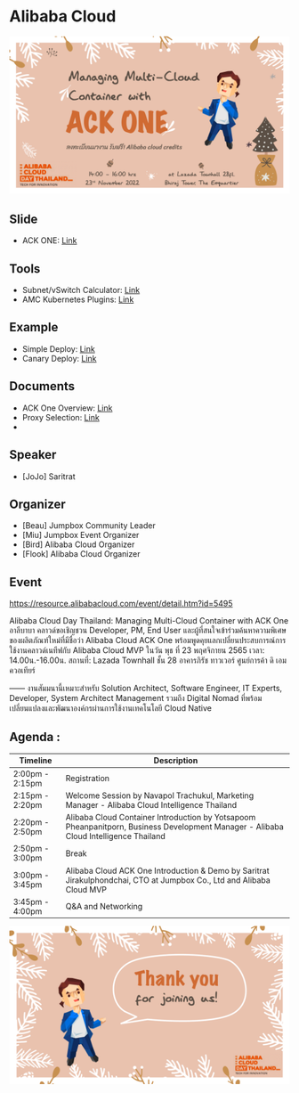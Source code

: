 # Alibaba Cloud
![welcome](https://github.com/jumpbox-academy/alibaba-cloud/blob/main/ack-one/assets/banner1.png?raw=true)

## Slide
- ACK ONE: [Link](https://github.com/jumpbox-academy/alibaba-cloud/tree/main/ack-one/assets/ack-one.pdf)

## Tools
- Subnet/vSwitch Calculator: [Link](https://jodies.de/ipcalc)
- AMC Kubernetes Plugins: [Link](https://www.alibabacloud.com/help/en/container-service-for-kubernetes/latest/use-amc#task-2172705)

## Example
- Simple Deploy: [Link](https://github.com/jumpbox-academy/alibaba-cloud/tree/main/ack-one/01-simple-deploy)
- Canary Deploy: [Link](https://github.com/jumpbox-academy/alibaba-cloud/tree/main/ack-one/02-canary-deploy)

## Documents
- ACK One Overview: [Link](https://www.alibabacloud.com/help/en/container-service-for-kubernetes/latest/ack-one-overview)
- Proxy Selection: [Link](https://www.alibabacloud.com/help/en/container-service-for-kubernetes/latest/proxyhttps://www.alibabacloud.com/help/en/container-service-for-kubernetes/latest/proxy)
- 

## Speaker
- [JoJo] Saritrat 

## Organizer
- [Beau] Jumpbox Community Leader
- [Miu] Jumpbox Event Organizer
- [Bird] Alibaba Cloud Organizer
- [Flook] Alibaba Cloud Organizer

## Event
https://resource.alibabacloud.com/event/detail.htm?id=5495

Alibaba Cloud Day Thailand: Managing Multi-Cloud Container with ACK One
อาลีบาบา คลาวด์ขอเชิญชวน Developer, PM, End User และผู้ที่สนใจเข้าร่วมค้นหาความพิเศษของผลิตภัณฑ์ใหม่ที่มีชื่อว่า Alibaba Cloud ACK One พร้อมพูดคุยแลกเปลี่ยนประสบการณ์การใช้งานคลาวด์เนทีฟกับ Alibaba Cloud MVP
ในวัน พุธ ที่ 23 พฤศจิกายน 2565
เวลา: 14.00น.-16.00น.
สถานที่: Lazada Townhall ชั้น 28 อาคารภิรัช ทาวเวอร์ ศูนย์การค้า ดิ เอมควอเทียร์

——
งานสัมมนานี้เหมาะสำหรับ Solution Architect, Software Engineer, IT Experts, Developer, System Architect Management รวมถึง Digital Nomad ที่พร้อมเปลี่ยนแปลงและพัฒนาองค์กรผ่านการใช้งานเทคโนโลยี Cloud Native

## Agenda :
| Timeline  | Description |
| ------------- | ------------- |
|2:00pm - 2:15pm | Registration |
|2:15pm - 2:20pm | Welcome Session by Navapol Trachukul, Marketing Manager - Alibaba Cloud Intelligence Thailand |
|2:20pm - 2:50pm | Alibaba Cloud Container Introduction by Yotsapoom Pheanpanitporn, Business Development Manager - Alibaba Cloud Intelligence Thailand|
|2:50pm - 3:00pm | Break|
|3:00pm - 3:45pm | Alibaba Cloud ACK One Introduction & Demo by Saritrat Jirakulphondchai, CTO at Jumpbox Co., Ltd and Alibaba Cloud MVP|
|3:45pm - 4:00pm | Q&A and Networking|

![thanks](https://github.com/jumpbox-academy/alibaba-cloud/blob/main/ack-one/assets/thanks.png?raw=true)